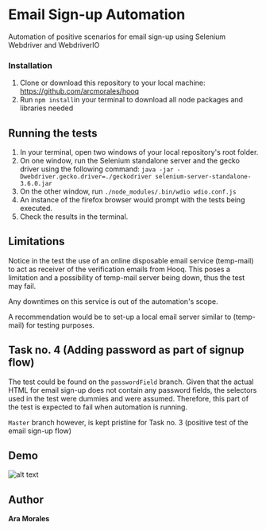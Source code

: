 # Email Sign-up Automation

Automation of positive scenarios for email sign-up using Selenium Webdriver and WebdriverIO

### Installation

1. Clone or download this repository to your local machine: https://github.com/arcmorales/hooq
2. Run `npm install`in your terminal to download all node packages and libraries needed

## Running the tests

1. In your terminal, open two windows of your local repository's root folder.
2. On one window, run the Selenium standalone server and the gecko driver using the following command:
`java -jar -Dwebdriver.gecko.driver=./geckodriver selenium-server-standalone-3.6.0.jar`
3. On the other window, run `./node_modules/.bin/wdio wdio.conf.js`
4. An instance of the firefox browser would prompt with the tests being executed.
5. Check the results in the terminal.

## Limitations
Notice in the test the use of an online disposable email service (temp-mail) to act as receiver of the verification emails from Hooq. This poses a limitation and a possibility of temp-mail server being down, thus the test may fail. 

Any downtimes on this service is out of the automation's scope.

A recommendation would be to set-up a local email server similar to (temp-mail) for testing purposes.

## Task no. 4 (Adding password as part of signup flow)
The test could be found on the `passwordField` branch. Given that the actual HTML for email sign-up does not contain any password fields, the selectors used in the test were dummies and were assumed. Therefore, this part of the test is expected to fail when automation is running.

`Master` branch however, is kept pristine for Task no. 3 (positive test of the email sign-up flow)

## Demo

![alt text](https://github.com/arcmorales/hooq/blob/master/img/hooq.gif "Hooq")

## Author

**Ara Morales**